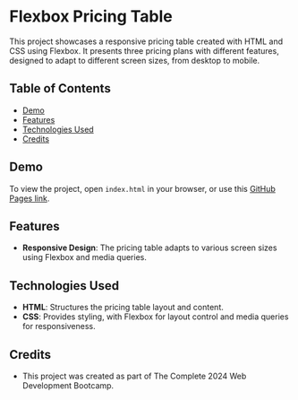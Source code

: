 # Flexbox Pricing Table

This project showcases a responsive pricing table created with HTML and CSS using Flexbox. It presents three pricing plans with different features, designed to adapt to different screen sizes, from desktop to mobile.

## Table of Contents
- [Demo](#demo)
- [Features](#features)
- [Technologies Used](#technologies-used)
- [Credits](#credits)

## Demo
To view the project, open `index.html` in your browser, or use this [GitHub Pages link](https://yourusername.github.io/your-repo-name).

## Features
- **Responsive Design**: The pricing table adapts to various screen sizes using Flexbox and media queries.

## Technologies Used
- **HTML**: Structures the pricing table layout and content.
- **CSS**: Provides styling, with Flexbox for layout control and media queries for responsiveness.

## Credits
- This project was created as part of The Complete 2024 Web Development Bootcamp.
